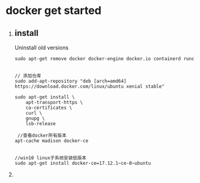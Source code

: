 # docker get started

1. ## install

   Uninstall old versions

   ```shell
   sudo apt-get remove docker docker-engine docker.io containerd runc
   
   
   // 添加仓库
   sudo add-apt-repository "deb [arch=amd64] https://download.docker.com/linux/ubuntu xenial stable"
   
   sudo apt-get install \
       apt-transport-https \
       ca-certificates \
       curl \
       gnupg \
       lsb-release
       
    //查看docker所有版本
   apt-cache madison docker-ce
    
       
   //win10 linux子系统安装低版本
   sudo apt-get install docker-ce=17.12.1~ce-0~ubuntu
   ```

2. 

